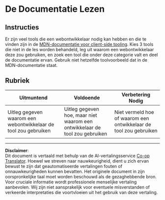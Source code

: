 <!--
CO_OP_TRANSLATOR_METADATA:
{
  "original_hash": "1ce4deaec80130d3a0a3c906568459fc",
  "translation_date": "2025-08-27T20:39:39+00:00",
  "source_file": "1-getting-started-lessons/1-intro-to-programming-languages/assignment.md",
  "language_code": "nl"
}
-->
# De Documentatie Lezen

## Instructies

Er zijn veel tools die een webontwikkelaar nodig kan hebben en die te vinden zijn in de [MDN-documentatie voor client-side tooling](https://developer.mozilla.org/docs/Learn/Tools_and_testing/Understanding_client-side_tools/Overview). Kies 3 tools die niet in de les worden behandeld, leg uit waarom een webontwikkelaar deze zou gebruiken, en zoek een tool die onder deze categorie valt en deel de documentatie ervan. Gebruik niet hetzelfde toolvoorbeeld dat in de MDN-documentatie staat.

## Rubriek

Uitmuntend | Voldoende | Verbetering Nodig
--- | --- | -- |
|Uitleg gegeven waarom een webontwikkelaar de tool zou gebruiken| Uitleg gegeven hoe, maar niet waarom een ontwikkelaar de tool zou gebruiken| Niet vermeld hoe of waarom een ontwikkelaar de tool zou gebruiken  |

---

**Disclaimer**:  
Dit document is vertaald met behulp van de AI-vertalingsservice [Co-op Translator](https://github.com/Azure/co-op-translator). Hoewel we streven naar nauwkeurigheid, dient u zich ervan bewust te zijn dat geautomatiseerde vertalingen fouten of onnauwkeurigheden kunnen bevatten. Het originele document in zijn oorspronkelijke taal moet worden beschouwd als de gezaghebbende bron. Voor cruciale informatie wordt professionele menselijke vertaling aanbevolen. Wij zijn niet aansprakelijk voor eventuele misverstanden of verkeerde interpretaties die voortvloeien uit het gebruik van deze vertaling.